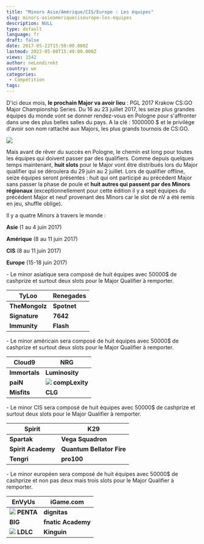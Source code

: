 ```yaml
---
title: "Minors Asie/Amérique/CIS/Europe : Les équipes"
slug: minors-asieameriqueciseurope-les-equipes
description: NULL
type: default
language: fr
draft: false
date: 2017-05-22T15:50:00.000Z
lastmod: 2022-05-08T15:49:09.000Z
views: 1542
author: neLendirekt
country: wo
categories:
 - Compétition
tags:
---
```

D'ici deux mois, **le prochain Major va avoir lieu** : PGL 2017 Krakow CS:GO Major Championship Series. Du 16 au 23 juillet 2017, les seize plus grandes équipes du monde vont se donner rendez-vous en Pologne pour s'affronter dans une des plus belles salles du pays. A la clé : 1000000 $ et le privilège d'avoir son nom rattaché aux Majors, les plus grands tournois de CS:GO. 

![](/storage/images/592307dc428ff_14895989692666jpeg.jpeg)

Mais avant de rêver du succès en Pologne, le chemin est long pour toutes les équipes qui doivent passer par des qualifiers. Comme depuis quelques temps maintenant, **huit slots** pour le Major vont être distribués lors du Major qualifier qui se déroulera du 29 juin au 2 juillet. Lors de qualifier offline, seize équipes seront présentes : huit qui ont participé au précédent Major sans passer la phase de poule et **huit autres qui passent par des Minors régionaux** (exceptionnellement pour cette édition il y a sept équipes du précédent Major et neuf provenant des Minors car le slot de nV a été remis en jeu, shuffle oblige).

Il y a quatre Minors à travers le monde : 

**Asie** (1 au 4 juin 2017)

**Amérique** (8 au 11 juin 2017)

**CIS** (8 au 11 juin 2017)

**Europe** (15-18 juin 2017)

\- Le minor asiatique sera composé de huit équipes avec 50000$ de cashprize et surtout deux slots pour le Major Qualifier à remporter.

| **TyLoo**      | **Renegades** |
| -------------- | ------------- |
| **TheMongolz** | **Spotnet**   |
| **Signature**  | **7642**      |
| **Immunity**   | **Flash**     |

\- Le minor américain sera composé de huit équipes avec 50000$ de cashprize et surtout deux slots pour le Major Qualifier à remporter.

| **Cloud9**    | **NRG**                                                               |
| ------------- | --------------------------------------------------------------------- |
| **Immortals** | **Luminosity**                                                        |
| **paiN**      | **![](/storage/countries/flag/na_flag_58176583b5a4d.png) compLexity** |
| **Misfits**   | **CLG**                                                               |

\- Le minor CIS sera composé de huit équipes avec 50000$ de cashprize et surtout deux slots pour le Major Qualifier à remporter.

| **Spirit**         | **K29**                   |
| ------------------ | ------------------------- |
| **Spartak**        | **Vega Squadron**         |
| **Spirit Academy** | **Quantum Bellator Fire** |
| **Tengri**         | **pro100**                |

\- Le minor européen sera composé de huit équipes avec 50000$ de cashprize et non pas deux mais trois slots pour le Major Qualifier à remporter.

| **EnVyUs**                                                           | **iGame.com**      |
| -------------------------------------------------------------------- | ------------------ |
| **![](/storage/countries/flag/europe_flag_580d21b984714.gif) PENTA** | **dignitas**       |
| **BIG**                                                              | **fnatic Academy** |
| **![](/storage/countries/flag/europe_flag_580d21b984714.gif) LDLC**  | **Kinguin**        |

  
